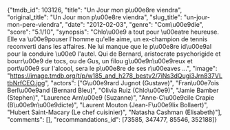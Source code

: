 {"tmdb_id": 103126, "title": "Un Jour mon p\u00e8re viendra", "original_title": "Un Jour mon p\u00e8re viendra", "slug_title": "un-jour-mon-pere-viendra", "date": "2012-02-03", "genre": "Com\u00e9die", "score": "5.1/10", "synopsis": "Chlo\u00e9 a tout pour \u00eatre heureuse. Elle va \u00e9pouser l'homme qu'elle aime, un ex-champion de tennis reconverti dans les affaires. Ne lui manque que le p\u00e8re id\u00e9al pour la conduire \u00e0 l'autel. Qui de Bernard, aristocrate psychorigide et bourr\u00e9 de tocs, ou de Gus, un filou g\u00e9n\u00e9reux et port\u00e9 sur l'alcool, sera le p\u00e8re de ses r\u00eaves ...", "image": "https://image.tmdb.org/t/p/w185_and_h278_bestv2/7iNs3dQugi3Jrn837VLtbNrfCEO.jpg", "actors": ["G\u00e9rard Jugnot (Gustave)", "Fran\u00e7ois Berl\u00e9and (Bernard Bleu)", "Olivia Ruiz (Chlo\u00e9)", "Jamie Bamber (Stephen)", "Laurence Arn\u00e9 (Suzanne)", "Anne-C\u00e9cile Crapie (B\u00e9n\u00e9dicte)", "Laurent Mouton (Jean-F\u00e9lix Bollaert)", "Hubert Saint-Macary (Le chef cuisinier)", "Natasha Cashman (Elisabeth)"], "comments": [], "recommandations_id": [73585, 347477, 85546, 352188]}